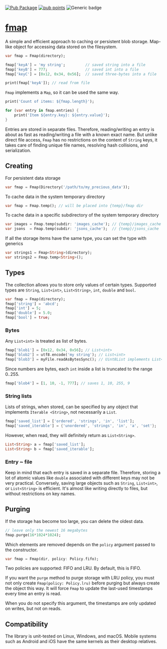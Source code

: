 [![Pub Package](https://img.shields.io/pub/v/fmap.svg)](https://pub.dev/packages/fmap)
[![pub points](https://badges.bar/fmap/pub%20points)](https://pub.dev/fmap/tabular/score)
![Generic badge](https://img.shields.io/badge/tested_on-macOS_|_Ubuntu_|_Windows-blue.svg)

# [fmap](https://github.com/rtmigo/fmap)

A simple and efficient approach to caching or persistent blob storage. Map-like
object for accessing data stored on the filesystem.

``` dart
var fmap = Fmap(directory);

fmap['keyA'] = 'my string';         // saved string into a file
fmap['keyB'] = 777;                 // saved int into a file
fmap['keyC'] = [0x12, 0x34, 0x56];  // saved three-bytes into a file

print(fmap['keyA']); // read from file
```

`Fmap` implements a `Map`, so it can be used the same way.

``` dart
print('Count of items: ${fmap.length}');

for (var entry in fmap.entries) {
    print('Item ${entry.key}: ${entry.value}'); 
}
```

Entries are stored in separate files. Therefore, reading/writing an entry is
about as fast as reading/writing a file with a known exact name. But unlike
direct file access, `Fmap` has no restrictions on the content of `String` keys,
it takes care of finding unique file names, resolving hash collisions, and
serialization.

## Creating

For persistent data storage

``` dart
var fmap = Fmap(Directory('/path/to/my_precious_data'));
```

To cache data in the system temporary directory

``` dart
var fmap = Fmap.temp(); // will be placed into {temp}/fmap dir
```

To cache data in a specific subdirectory of the system temporary directory

``` dart
var images = Fmap.temp(subdir: 'images_cache'); // {temp}/images_cache
var jsons  = Fmap.temp(subdir: 'jsons_cache');  // {temp}/jsons_cache
```

If all the storage items have the same type, you can set the type with generics

``` dart
var strings1 = Fmap<String>(directory);
var strings2 = Fmap.temp<String>();
```


## Types

The collection allows you to store only values of certain types. 
Supported types are `String`, `List<int>`, `List<String>`, `int`, `double` 
and `bool`.

``` dart
var fmap = Fmap(directory);
fmap['string'] = 'abcd';
fmap['int'] = 5;
fmap['double'] = 5.0; 
fmap['bool'] = true;
```

### Bytes

Any `List<int>` is treated as list of bytes.

``` dart
fmap['blob1'] = [0x12, 0x34, 0x56]; // List<int>
fmap['blob2'] = utf8.encode('my string'); // List<int>
fmap['blob3'] = myFile.readAsBytesSync(); // Uint8List implements List<int> 
```

Since numbers are bytes, each `int` inside a list is truncated to the range
0..255.

``` dart
fmap['blob4'] = [1, 10, -1, 777]; // saves 1, 10, 255, 9 
```

### String lists

Lists of strings, when stored, can be specified by any object that implements 
`Iterable <String>`, not necessarily a `List`.

``` dart
fmap['saved_list'] = ['ordered', 'strings', 'in', 'list'];
fmap['saved_iterable'] = {'unordered', 'strings', 'in', 'a', 'set'}; 
```

However, when read, they will definitely return as `List<String>`.

``` dart
List<String> a = fmap['saved_list'];
List<String> b = fmap['saved_iterable'];
```

### Entry ~ file

Keep in mind that each entry is saved in a separate file. Therefore, storing a
lot of atomic values like `double` associated  with different keys may not be
very practical. Conversely, saving large objects such as `String`, `List<int>`,
or `List<String>` is efficient. It's almost like writing directly to files, but
without restrictions on key names.


## Purging

If the storage has become too large, you can delete the oldest data.

``` dart
// leave only the newest 16 megabytes
fmap.purge(16*1024*1024);
```

Which elements are removed depends on the `policy` argument passed to the 
constructor.

``` dart
var fmap = Fmap(dir, policy: Policy.fifo);
```

Two policies are supported: FIFO and LRU. By default, this is FIFO.

If you want the `purge` method to purge storage with LRU policy, you must
not only create `Fmap(policy: Policy.lru)` before purging but always
create the object this way. It will force `Fmap` to update the last-used 
timestamps every time an entry is read.

When you do not specify this argument, the timestamps are only updated on 
writes, but not on reads.

## Compatibility

The library is unit-tested on Linux, Windows, and macOS. Mobile systems such as 
Android and iOS have the same kernels as their desktop relatives. 
